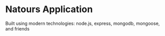 # Natours Application

Built using modern technologies: node.js, express, mongodb, mongoose, and friends